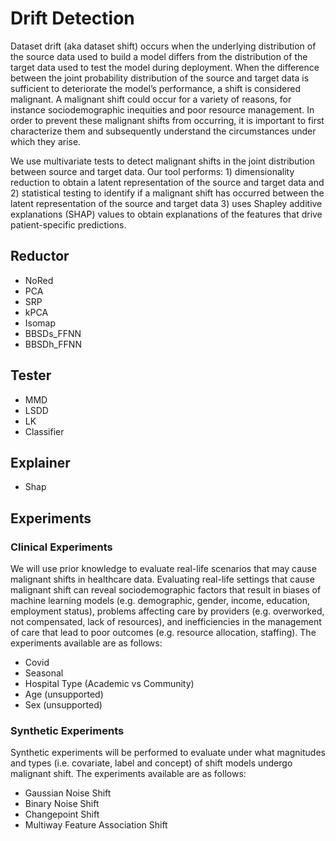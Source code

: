 # Drift Detection

Dataset drift (aka dataset shift) occurs when the underlying distribution of the source data used to build a model differs from the distribution of the target data used to test the model during deployment. When the difference between the joint probability distribution of the source and target data is sufficient to deteriorate the model’s performance, a shift is considered malignant. A malignant shift could occur for a variety of reasons, for instance sociodemographic inequities and poor resource management. In order to prevent these malignant shifts from occurring, it is important to first characterize them and subsequently understand the circumstances under which they arise.

We use multivariate tests to detect malignant shifts in the joint distribution between source and target data. Our tool performs: 1) dimensionality reduction to obtain a latent representation of the source and target data and 2) statistical testing to identify if a malignant shift has occurred between the latent representation of the source and target data 3) uses Shapley additive explanations (SHAP) values to obtain explanations of the features that drive patient-specific predictions.

## Reductor

- NoRed
- PCA
- SRP
- kPCA
- Isomap
- BBSDs_FFNN
- BBSDh_FFNN

## Tester

- MMD
- LSDD
- LK
- Classifier

## Explainer

- Shap

## Experiments

### Clinical Experiments

We will use prior knowledge to evaluate real-life scenarios that may cause malignant shifts in healthcare data. Evaluating real-life settings that cause malignant shift can reveal sociodemographic factors that result in biases of machine learning models (e.g. demographic, gender, income, education, employment status), problems affecting care by providers (e.g. overworked, not compensated, lack of resources), and inefficiencies in the management of care that lead to poor outcomes (e.g. resource allocation, staffing). The experiments available are as follows:

- Covid
- Seasonal
- Hospital Type (Academic vs Community)
- Age (unsupported)
- Sex (unsupported)

### Synthetic Experiments

Synthetic experiments will be performed to evaluate under what magnitudes and types (i.e. covariate, label and concept) of shift models undergo malignant shift. The experiments available are as follows:

- Gaussian Noise Shift
- Binary Noise Shift
- Changepoint Shift
- Multiway Feature Association Shift
